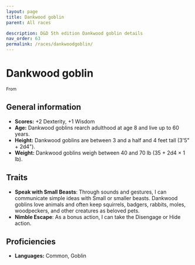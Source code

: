 ```yaml
---
layout: page
title: Dankwood goblin
parent: All races

description: D&D 5th edition Dankwood goblin details
nav_order: 63
permalink: /races/dankwoodgoblin/
---
```


# Dankwood goblin

<small>From </small>


## General information

- **Scores:** +2 Dexterity, +1 Wisdom
- **Age:** Dankwood goblins rearch adulthood at age 8 and live up to 60 years.
- **Height:** Dankwood goblins are between 3 and a half and 4 feet tall (3'5" + 2d4").
- **Weight:** Dankwood goblins weigh between 40 and 70 lb (35 + 2d4 × 1 lb).

## Traits

- **Speak with Small Beasts**: Through sounds and gestures, I can communicate simple ideas with Small or smaller beasts. Dankwood goblins love animals and often keep squirrels, badgers, rabbits, moles, woodpeckers, and other creatures as beloved pets.
- **Nimble Escape**: As a bonus action, I can take the Disengage or Hide action.

## Proficiencies

- **Languages:** Common, Goblin